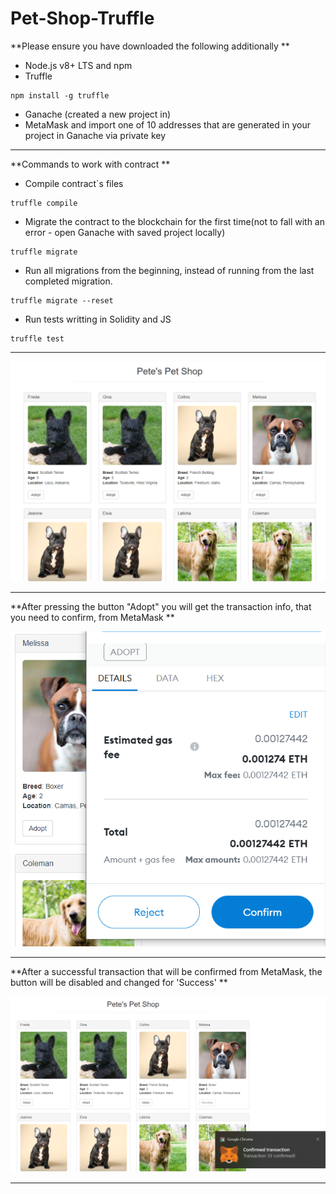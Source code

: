 # Pet-Shop-Truffle

**Please ensure you have downloaded the following additionally **
- Node.js v8+ LTS and npm
- Truffle 
```
npm install -g truffle
```
- Ganache (created a new project in)
- MetaMask and import one of 10 addresses that are generated in your project in Ganache via private key

---

**Commands to work with contract **
- Compile contract`s files
```
truffle compile
```
- Migrate the contract to the blockchain for the first time(not to fall with an error - open Ganache with saved project locally)
```
truffle migrate
```
- Run all migrations from the beginning, instead of running from the last completed migration.
```
truffle migrate --reset
```
- Run tests writting in Solidity and JS
```
truffle test
```

---

[![name](https://github.com/Mariesnlk/Pet-Shop-Truffle/blob/main/screenshots/pet1.png)](https://github.com/Mariesnlk/Pet-Shop-Truffle/blob/7f885a1098c4891113cd4e8637ec056efbf116fb/screenshots/pet1.png)

---

**After pressing the button "Adopt" you will get the transaction info, that you need to confirm, from MetaMask **

[![name](https://github.com/Mariesnlk/Pet-Shop-Truffle/blob/main/screenshots/pet2.png)](https://github.com/Mariesnlk/Pet-Shop-Truffle/blob/7f885a1098c4891113cd4e8637ec056efbf116fb/screenshots/pet2.png)

---

**After a successful transaction that will be confirmed from MetaMask, the button will be disabled and changed for 'Success' **

[![name](https://github.com/Mariesnlk/Pet-Shop-Truffle/blob/main/screenshots/pet3.png)](https://github.com/Mariesnlk/Pet-Shop-Truffle/blob/7f885a1098c4891113cd4e8637ec056efbf116fb/screenshots/pet3.png)

---

